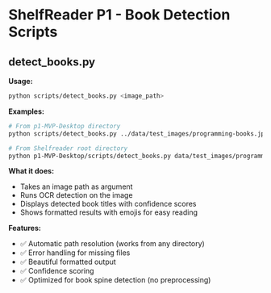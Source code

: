# ShelfReader P1 - Book Detection Scripts

## detect_books.py

**Usage:**
```bash
python scripts/detect_books.py <image_path>
```

**Examples:**
```bash
# From p1-MVP-Desktop directory
python scripts/detect_books.py ../data/test_images/programming-books.jpg

# From Shelfreader root directory
python p1-MVP-Desktop/scripts/detect_books.py data/test_images/programming-books.jpg
```

**What it does:**
- Takes an image path as argument
- Runs OCR detection on the image
- Displays detected book titles with confidence scores
- Shows formatted results with emojis for easy reading

**Features:**
- ✅ Automatic path resolution (works from any directory)
- ✅ Error handling for missing files
- ✅ Beautiful formatted output
- ✅ Confidence scoring
- ✅ Optimized for book spine detection (no preprocessing)